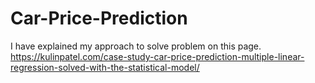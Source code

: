 # Car-Price-Prediction
I have explained my approach to solve problem on this page.
  https://kulinpatel.com/case-study-car-price-prediction-multiple-linear-regression-solved-with-the-statistical-model/
